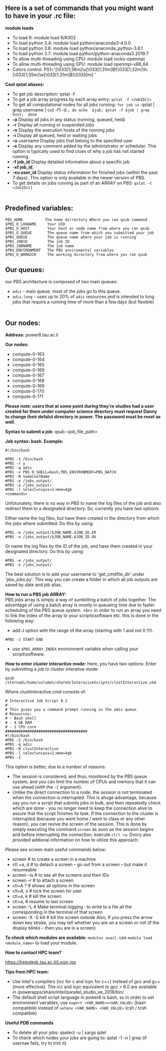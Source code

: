 **Here is a set of commands that you might want to have in your .rc file:**
------

**module loads**
* To load R: module load R/R302
* To load python 3.4: module load python/anaconda3-4.0.0
* To load python 3.6: module load python/anaconda_python-3.6.1
* To load python 3.7: module load python/python-anaconda3.2019.7
* To allow multi-threading using CPU: module load rocks-openmpi
* To allow multi-threading using GPU: module load openmpi-x86_64
* Colors control: PS1='\[\033[1;36m\]\u\[\033[1;31m\]@\[\033[1;32m\]\h:\[\033[1;35m\]\w\[\033[1;31m\]\$\[\033[0m\] '

**Cool qstat aliases:**
* To get job description: qstat -f <JobID>
* To get a job array progress by each array entry: `qstat -f <JobID[]>`
* To get all computational nodes for all jobs running: `for job in `qstat | grep username | cut -f1 -d.`; do echo  $job; qstat -f $job | grep host;  done`
* **-a** Display all jobs in any status (running, queued, held)
* **-r** Display all running or suspended jobs
* **-n** Display the execution hosts of the running jobs
* **-i** Display all queued, held or waiting jobs
* **-u** username  Display jobs that belong to the specified user
* **-s**  Display any comment added by the administrator or scheduler. This option is typically used to find clues of why a job has not started running.
* **-f job_id**  Display detailed information about a specific job
* **-xf job_id**,
* **-xu user_id** Display status information for finished jobs (within the past 7 days). This option is only available in the newer version of PBS.
* To get details on jobs running as part of an ARRAY on PBS: `qstat -t <JobID>[]`
<br/><br/>

**Predefined variables:**
------
```
PBS_HOME          The home dirrectory Where you ran qsub command
$PBS_O_LOGNAME     Your UID
$PBS_O_HOST        Your host or node name from where you ran qsub
$PBS_O_QUEUE       The queue name from which you submitted your job
$PBS_QUEUE         The queue name where your job is running
$PBS_JOBID         The job ID
$PBS_JOBNAME       The job name
$PBS_ENVIRONMENT   The PBS enviromental variables
$PBS_O_WORKDIR     The working directory from where you ran qsub
```
**Our queues:**
------
our PBS architecture is composed of two main queues:
* `adis` - main queue. most of the jobs go to this queue.
* `adis-long` - uses up to 20% of `adis` resources and is intended to long jobs that require a running time of more than a few days (but flexible) 
<br/><br/>
	
**Our nodes:**
------
**Address:** power8.tau.ac.il

**Our nodes:**
* compute-0-163 
* compute-0-164
* compute-0-165
* compute-0-166
* compute-0-167
* compute-0-168
* compute-0-169
* compute-0-170
* compute-0-171


**Please note: users that at some point during they're studies had a user created for them under computer science directory must request Danny to change their defalut directory in power. The password must be reset as well.**

**Syntax to submit a job:** qsub \<job_file_path\>

**Job syntax: bash. Example:**
```
#!/bin/bash

#PBS -S /bin/bash
#PBS -r y
#PBS -q adis
#PBS -v PBS_O_SHELL=bash,PBS_ENVIRONMENT=PBS_BATCH
#PBS -N SomeCoolName
#PBS -e /jobs_output/
#PBS -o /jobs_output/
#PBS -l select=ncpus=1:mem=4gb 
<commands>
```
Unfotunately, there is no way in PBS to name the log files of the job and also redirect them to a designated directory. So, currently you have two options:

Either name the log files, but have them created in the directory from which the jobs where submitted. Do this by using:
```
#PBS -e /jobs_output/$JOB_NAME.$JOB_ID.ER
#PBS -o /jobs_output/$JOB_NAME.$JOB_ID.OU
```
Or name the log files by the ID of the job, and have them created in your designated directory. Do this by using:
```
#PBS -e /jobs_output/
#PBS -o /jobs_output/
```
The best solution is to add your username to 'get_cmdfile_dir' under 'pbs_jobs.py'. This way you can create a folder in which all job outputs are
saved by date and job alias. 

**How to run a PBS job ARRAY:**<br/>
PBS jobs array is simply a way of sumbitting a batch of jobs together. The adventage of using a batch array is mostly in queueing time due to faster scheduling of the PBS queue system. <br\>
in order to run an array you need to link the index of the array to your scripts\software etc. this is done in the following way:<br/>
* add J option with the range of the array (starting with 1 and not 0 !!!).
```
#PBS -J START-END
```
* use `$PBS_ARRAY_INDEX` environment variable when calling your script\software.

**How to enter cluster interactive mode:** Here, you have two options:
Enter by submitting a job to cluster interative mode: 
```
qsub /sternadi/home/volume1/shared/InteraciveScripts/clustInteractive.cmd
```
Where clustInteractive.cmd consists of:
```##############################################################
# Interactive Job Script 0.2
#
# This gives you a command prompt running in the adis queue.
# Resources:
# - Bash shell
# - 4 GB RAM
# - 1 CPU core
#####################################
#!/bin/bash
#PBS -S /bin/bash
#PBS -q adis
#PBS -N clustInteractive
#PBS -l select=ncpus=1:mem=4gb
#PBS -I
```
This option is better, due to a number of reasons:
* The session is considered, and thus, monitored by the PBS queue system, and you can limit the number of CPUs and memory that it can use ahead (with the ```-I``` argument).
* Unlike the direct connection to a node, the session is not terminated when the connection is interrupted. This is ahuge advantage, because say you run a script that submits jobs in bulk, and then repeatedly check which are done - you no longer need to keep the connection alive to assure that the script finishes its task. If the connection to the cluster is interrupted (because you went home / went to class or any other reason), you can revive the screen of the session. This is done by simply executing the command ```screen``` as soon as the session begins and before interrupting the connection, execute ```ctrl +a```. Dvory also provided addional information on how to utilize this approach:

Please see screen main useful commands below:
* screen                                          # to create a screen in a machine
* ctl +a, d                                       # to detach a screen – go out from a screen – but make it resumeable
* screen –ls                                      # to see all the screens and their IDs
* screen –r <id>                                  # to attach a screen
* ctl+A ?                                         # shows all options in the screen
* clt+A, x                                        # lock the screen for user
* ctl+a, k                                        # kill the screen
* ctl+a, <tab>                                    # resume to last screen
* screen –L                                       # Make terminal logging : to write to a file all the corresponding in the terminal of that screen
* screen -X -S <sessionid> kill                   # kill the screen outside
Also, If you press the arrow down key stroke, you may tell whether you are on a screen or not (if the display blinks – then you are in a screen)


**To check which modules are available:** `modules avail`. use `module load <module_name>` to load your module.

**How to contact HPC team?**<br/>

https://helpdesk.tau.ac.il/Login.jsp

**Tips from HPC team:**
* Use intel's compilers (icc for c and icpc for c++) instead of gcc and g++ (more effective). The icc and icpc equivalent to gcc > 6.0 are available in /powerapps/share/intel/parallel_studio_xe_2018/bin/ 
* The default shell script language in power8 is bash, so in order to set environment vairables, use ```export <VAR_NAME>=<VAR_VALUE>``` (bash compatible) instead of ```setenv <VAR_NAME> <VAR_VALUE>``` (csh / tcsh compatible)

**Useful PDB commands**
* To delete all your jobs: qselect -u <username> | xargs qdel
* To check which nodes your jobs are going to: qstat -1 -n | grep <username> (if usernae fails, try to trim it)


